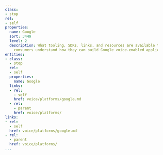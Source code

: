 ```yaml
---
class:
- stop
rel:
- self
properties:
  name: Google
  sort: 3449
  level: 2
  description: What tooling, SDKs, links, and resources are available to help API
    consumers understand how they can build Google voice-enabled applications?
entities:
- class:
  - stop
  rel:
  - self
  properties:
    name: Google
  links:
  - rel:
    - self
    href: voice/platforms/google.md
  - rel:
    - parent
    href: voice/platforms/
links:
- rel:
  - self
  href: voice/platforms/google.md
- rel:
  - parent
  href: voice/platforms/
...
```

